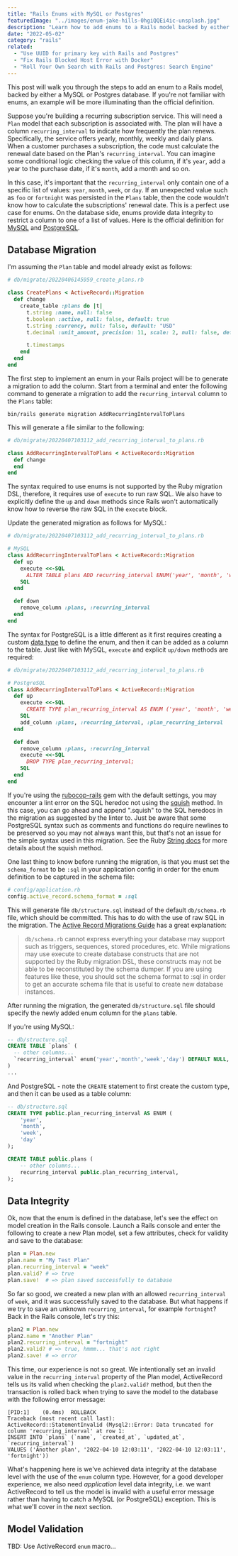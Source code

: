 ```yaml
---
title: "Rails Enums with MySQL or Postgres"
featuredImage: "../images/enum-jake-hills-0hgiQQEi4ic-unsplash.jpg"
description: "Learn how to add enums to a Rails model backed by either MySQL or Postgres."
date: "2022-05-02"
category: "rails"
related:
  - "Use UUID for primary key with Rails and Postgres"
  - "Fix Rails Blocked Host Error with Docker"
  - "Roll Your Own Search with Rails and Postgres: Search Engine"
---
```


This post will walk you through the steps to add an enum to a Rails model, backed by either a MySQL or Postgres database. If you're not familiar with enums, an example will be more illuminating than the official definition.

Suppose you're building a recurring subscription service. This will need a `Plan` model that each subscription is associated with. The plan will have a column `recurring_interval` to indicate how frequently the plan renews. Specifically, the service offers yearly, monthly, weekly and daily plans. When a customer purchases a subscription, the code must calculate the renewal date based on the Plan's `recurring_interval`. You can imagine some conditional logic checking the value of this column, if it's `year`, add a year to the purchase date, if it's `month`, add a month and so on.

In this case, it's important that the `recurring_interval` only contain one of a specific list of values: `year`, `month`, `week`, or `day`. If an unexpected value such as `foo` or `fortnight` was persisted in the `Plans` table, then the code wouldn't know how to calculate the subscriptions' renewal date. This is a perfect use case for enums. On the database side, enums provide data integrity to restrict a column to one of a list of values. Here is the official definition for [MySQL](https://dev.mysql.com/doc/refman/5.7/en/enum.html) and [PostgreSQL](https://www.postgresql.org/docs/14/datatype-enum.html).

## Database Migration

I'm assuming the `Plan` table and model already exist as follows:

```ruby
# db/migrate/20220406145959_create_plans.rb

class CreatePlans < ActiveRecord::Migration
  def change
    create_table :plans do |t|
      t.string :name, null: false
      t.boolean :active, null: false, default: true
      t.string :currency, null: false, default: "USD"
      t.decimal :unit_amount, precision: 11, scale: 2, null: false, default: 0

      t.timestamps
    end
  end
end
```

The first step to implement an enum in your Rails project will be to generate a migration to add the column. Start from a terminal and enter the following command to generate a migration to add the `recurring_interval` column to the `Plans` table:

```
bin/rails generate migration AddRecurringIntervalToPlans
```

This will generate a file similar to the following:

```ruby
# db/migrate/20220407103112_add_recurring_interval_to_plans.rb

class AddRecurringIntervalToPlans < ActiveRecord::Migration
  def change
  end
end
```

The syntax required to use enums is not supported by the Ruby migration DSL, therefore, it requires use of `execute` to run raw SQL. We also have to explicitly define the `up` and `down` methods since Rails won't automatically know how to reverse the raw SQL in the `execute` block.

Update the generated migration as follows for MySQL:

```ruby
# db/migrate/20220407103112_add_recurring_interval_to_plans.rb

# MySQL
class AddRecurringIntervalToPlans < ActiveRecord::Migration
  def up
    execute <<-SQL
      ALTER TABLE plans ADD recurring_interval ENUM('year', 'month', 'week', 'day');
    SQL
  end

  def down
    remove_column :plans, :recurring_interval
  end
end
```

The syntax for PostgreSQL is a little different as it first requires creating a custom [data type](https://www.postgresql.org/docs/14/sql-createtype.html) to define the enum, and then it can be added as a column to the table. Just like with MySQL, `execute` and explicit `up/down` methods are required:

```ruby
# db/migrate/20220407103112_add_recurring_interval_to_plans.rb

# PostgreSQL
class AddRecurringIntervalToPlans < ActiveRecord::Migration
  def up
    execute <<-SQL
      CREATE TYPE plan_recurring_interval AS ENUM ('year', 'month', 'week', 'day');
    SQL
    add_column :plans, :recurring_interval, :plan_recurring_interval
  end

  def down
    remove_column :plans, :recurring_interval
    execute <<-SQL
      DROP TYPE plan_recurring_interval;
    SQL
  end
end
```

<aside class="markdown-aside">
If you're using the <a href="https://docs.rubocop.org/rubocop-rails/" class="markdown-link">rubocop-rails</a> gem with the default settings, you may encounter a lint error on the SQL heredoc not using the <a href="https://docs.rubocop.org/rubocop-rails/cops_rails.html#railssquishedsqlheredocs" class="markdown-link">squish</a> method. In this case, you can go ahead and append ".squish" to the SQL heredocs in the migration as suggested by the linter to. Just be aware that some PostgreSQL syntax such as comments and functions do require newlines to be preserved so you may not always want this, but that's not an issue for the simple syntax used in this migration. See the Ruby <a href="https://www.rubydoc.info/github/rubyworks/facets/String%3Asquish" class="markdown-link">String docs</a> for more details about the squish method.
</aside>

One last thing to know before running the migration, is that you must set the `schema_format` to be `:sql` in your application config in order for the enum definition to be captured in the schema file:

```ruby
# config/application.rb
config.active_record.schema_format = :sql
```

This will generate file `db/structure.sql` instead of the default `db/schema.rb` file, which should be committed. This has to do with the use of raw SQL in the migration. The [Active Record Migrations Guide](https://edgeguides.rubyonrails.org/active_record_migrations.html) has a great explanation:

> `db/schema.rb` cannot express everything your database may support such as triggers, sequences, stored procedures, etc. While migrations may use execute to create database constructs that are not supported by the Ruby migration DSL, these constructs may not be able to be reconstituted by the schema dumper. If you are using features like these, you should set the schema format to :sql in order to get an accurate schema file that is useful to create new database instances.

After running the migration, the generated `db/structure.sql` file should specify the newly added enum column for the `plans` table.

If you're using MySQL:

```sql
-- db/structure.sql
CREATE TABLE `plans` (
  -- other columns...
  `recurring_interval` enum('year','month','week','day') DEFAULT NULL,
)
...
```

And PostgreSQL - note the `CREATE` statement to first create the custom type, and then it can be used as a table column:

```sql
-- db/structure.sql
CREATE TYPE public.plan_recurring_interval AS ENUM (
    'year',
    'month',
    'week',
    'day'
);

CREATE TABLE public.plans (
    -- other columns...
    recurring_interval public.plan_recurring_interval,
);
```

## Data Integrity

Ok, now that the enum is defined in the database, let's see the effect on model creation in the Rails console. Launch a Rails console and enter the following to create a new Plan model, set a few attributes, check for validity and save to the database:

```ruby
plan = Plan.new
plan.name = "My Test Plan"
plan.recurring_interval = "week"
plan.valid? # => true
plan.save!  # => plan saved successfully to database
```

So far so good, we created a new plan with an allowed `recurring_interval` of `week`, and it was successfully saved to the database. But what happens if we try to save an unknown `recurring_interval`, for example `fortnight`? Back in the Rails console, let's try this:

```ruby
plan2 = Plan.new
plan2.name = "Another Plan"
plan2.recurring_interval = "fortnight"
plan2.valid? # => true, hmmm... that's not right
plan2.save! # => error
```

This time, our experience is not so great. We intentionally set an invalid value in the `recurring_interval` property of the Plan model, ActiveRecord tells us its valid when checking the `plan2.valid?` method, but then the transaction is rolled back when trying to save the model to the database with the following error message:

```
[PID:1]    (0.4ms)  ROLLBACK
Traceback (most recent call last):
ActiveRecord::StatementInvalid (Mysql2::Error: Data truncated for column 'recurring_interval' at row 1:
INSERT INTO `plans` (`name`, `created_at`, `updated_at`, `recurring_interval`)
VALUES ('Another plan', '2022-04-10 12:03:11', '2022-04-10 12:03:11', 'fortnight'))
```

What's happening here is we've achieved data integrity at the database level with the use of the `enum` column type. However, for a good developer experience, we also need *application* level data integrity, i.e. we want ActiveRecord to tell us the model is invalid with a useful error message rather than having to catch a MySQL (or PostgreSQL) exception. This is what we'll cover in the next section.

## Model Validation

TBD: Use ActiveRecord `enum` macro...